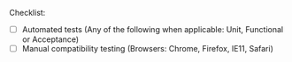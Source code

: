 Checklist:
- [ ] Automated tests (Any of the following when applicable: Unit, Functional or Acceptance)
- [ ] Manual compatibility testing (Browsers: Chrome, Firefox, IE11, Safari)
